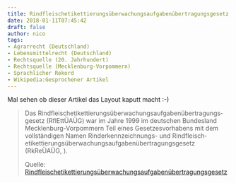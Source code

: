 ```yaml
---
title: Rindfleischetikettierungsüberwachungsaufgabenübertragungsgesetz
date: 2018-01-11T07:45:42
draft: false
author: nico
tags:
- Agrarrecht (Deutschland)
- Lebensmittelrecht (Deutschland)
- Rechtsquelle (20. Jahrhundert)
- Rechtsquelle (Mecklenburg-Vorpommern)
- Sprachlicher Rekord
- Wikipedia:Gesprochener Artikel
---
```


Mal sehen ob dieser Artikel das Layout kaputt macht :-)

> Das Rindfleisch­etikettierungs­überwachungs­aufgaben­übertragungs­gesetz
> (RflEttÜAÜG) war im Jahre 1999 im deutschen Bundesland Mecklenburg-Vorpommern
> Teil eines Gesetzesvorhabens mit dem vollständigen Namen Rinderkennzeichnungs-
> und Rindfleisch­etikettierungs­überwachungs­aufgaben­übertragungs­gesetz
> (RkReÜAÜG, ).
>
> Quelle: [Rindfleischetikettierungsüberwachungsaufgabenübertragungsgesetz](https://de.wikipedia.org/wiki/Rindfleischetikettierungs%C3%BCberwachungsaufgaben%C3%BCbertragungsgesetz)